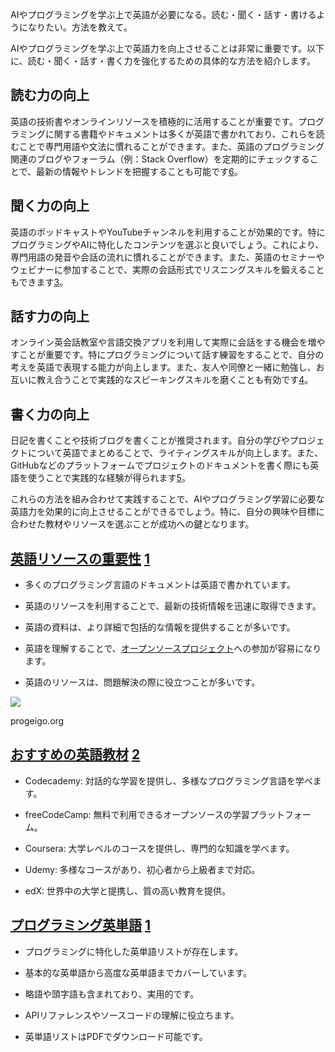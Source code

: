 
AIやプログラミングを学ぶ上で英語が必要になる。読む・聞く・話す・書けるようになりたい。方法を教えて。

AIやプログラミングを学ぶ上で英語力を向上させることは非常に重要です。以下に、読む・聞く・話す・書く力を強化するための具体的な方法を紹介します。

## 読む力の向上

英語の技術書やオンラインリソースを積極的に活用することが重要です。プログラミングに関する書籍やドキュメントは多くが英語で書かれており、これらを読むことで専門用語や文法に慣れることができます。また、英語のプログラミング関連のブログやフォーラム（例：Stack Overflow）を定期的にチェックすることで、最新の情報やトレンドを把握することも可能です[6](https://www.edutopia.org/article/6-techniques-building-reading-skills-susan-barber/ "Edutopia")。

## 聞く力の向上

英語のポッドキャストやYouTubeチャンネルを利用することが効果的です。特にプログラミングやAIに特化したコンテンツを選ぶと良いでしょう。これにより、専門用語の発音や会話の流れに慣れることができます。また、英語のセミナーやウェビナーに参加することで、実際の会話形式でリスニングスキルを鍛えることもできます[3](https://fortune.com/education/articles/free-ai-classes-you-can-take-online/ "Fortune")。

## 話す力の向上

オンライン英会話教室や言語交換アプリを利用して実際に会話をする機会を増やすことが重要です。特にプログラミングについて話す練習をすることで、自分の考えを英語で表現する能力が向上します。また、友人や同僚と一緒に勉強し、お互いに教え合うことで実践的なスピーキングスキルを磨くことも有効です[4](https://www.datacamp.com/blog/how-to-learn-ai "DataCamp")。

## 書く力の向上

日記を書くことや技術ブログを書くことが推奨されます。自分の学びやプロジェクトについて英語でまとめることで、ライティングスキルが向上します。また、GitHubなどのプラットフォームでプロジェクトのドキュメントを書く際にも英語を使うことで実践的な経験が得られます[5](https://robbieallen.medium.com/my-curated-list-of-ai-and-machine-learning-resources-from-around-the-web-9a97823b8524 "Medium · Robbie Allen")。

これらの方法を組み合わせて実践することで、AIやプログラミング学習に必要な英語力を効果的に向上させることができるでしょう。特に、自分の興味や目標に合わせた教材やリソースを選ぶことが成功への鍵となります。

## [英語リソースの重要性](https://www.genspark.ai/spark?generatorapi=generate_by_article_name&generatorapi_param=query=%E8%8B%B1%E8%AA%9E%E3%83%AA%E3%82%BD%E3%83%BC%E3%82%B9+%E3%83%97%E3%83%AD%E3%82%B0%E3%83%A9%E3%83%9F%E3%83%B3%E3%82%B0) [1](https://progeigo.org/learning/essential-words-600-plus/)

- 多くのプログラミング言語のドキュメントは英語で書かれています。
    
- 英語のリソースを利用することで、最新の技術情報を迅速に取得できます。
    
- 英語の資料は、より詳細で包括的な情報を提供することが多いです。
    
- 英語を理解することで、[オープンソースプロジェクト](prompt://ask_markdown?question=%E3%82%AA%E3%83%BC%E3%83%97%E3%83%B3%E3%82%BD%E3%83%BC%E3%82%B9%E3%83%97%E3%83%AD%E3%82%B8%E3%82%A7%E3%82%AF%E3%83%88)への参加が容易になります。
    
- 英語のリソースは、問題解決の際に役立つことが多いです。
    

![](https://sspark.ai/cfimages?u1=twCDhhfE9pwRvPKesF2lklo%2B88BJeLBJPzq%2FbJ10IW%2BFd8OBNFPGdEGBtAqkdAZ6sgjxVyyMCAlC0sPnZ9yJWwMMu8oZqFjaV0PGb%2B4eaA%3D%3D&u2=3%2FpgVTY89U%2BRHDei&width=1024)

progeigo.org

## [おすすめの英語教材](https://www.genspark.ai/spark?generatorapi=generate_by_article_name&generatorapi_param=query=%E3%81%8A%E3%81%99%E3%81%99%E3%82%81+%E8%8B%B1%E8%AA%9E+%E3%83%97%E3%83%AD%E3%82%B0%E3%83%A9%E3%83%9F%E3%83%B3%E3%82%B0%E6%95%99%E6%9D%90) [2](https://qiita.com/phen/items/94bd9e5d5dfd665ad044)

- Codecademy: 対話的な学習を提供し、多様なプログラミング言語を学べます。
    
- freeCodeCamp: 無料で利用できるオープンソースの学習プラットフォーム。
    
- Coursera: 大学レベルのコースを提供し、専門的な知識を学べます。
    
- Udemy: 多様なコースがあり、初心者から上級者まで対応。
    
- edX: 世界中の大学と提携し、質の高い教育を提供。
## [プログラミング英単語](https://www.genspark.ai/spark?generatorapi=generate_by_article_name&generatorapi_param=query=%E3%83%97%E3%83%AD%E3%82%B0%E3%83%A9%E3%83%9F%E3%83%B3%E3%82%B0+%E8%8B%B1%E5%8D%98%E8%AA%9E+%E3%83%AA%E3%82%B9%E3%83%88) [1](https://progeigo.org/learning/essential-words-600-plus/)

- プログラミングに特化した英単語リストが存在します。
    
- 基本的な英単語から高度な英単語までカバーしています。
    
- 略語や頭字語も含まれており、実用的です。
    
- APIリファレンスやソースコードの理解に役立ちます。
    
- 英単語リストはPDFでダウンロード可能です。